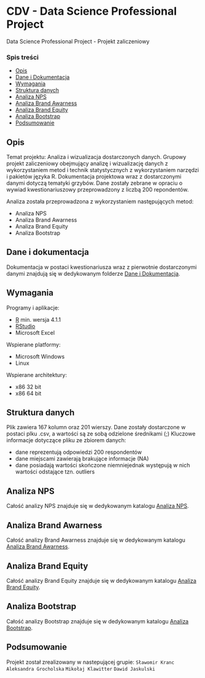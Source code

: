 # CDV - Data Science Professional Project
Data Science Professional Project - Projekt zaliczeniowy
### Spis treści
* [Opis](#opis)
* [Dane i Dokumentacja](#dane-i-dokumentacja)
* [Wymagania](#wymagania)
* [Struktura danych](#struktura-danych)
* [Analiza NPS](#[Analiza-NPS)
* [Analiza Brand Awarness](#Analiza-Brand-Awarness)
* [Analiza Brand Equity](#Analiza-Brand-Equity)
* [Analiza Bootstrap](#Analiza-Bootstrap)
* [Podsumowanie](#Podsumowanie)

## Opis
Temat projektu: Analiza i wizualizacja dostarczonych danych.
Grupowy projekt zaliczeniowy obejmujący analizę i wizualizację danych z wykorzystaniem metod i technik statystycznych z wykorzystaniem narzędzi i pakietów języka R.
Dokumentacja projektowa wraz z dostarczonymi danymi dotyczą tematyki grzybów.
Dane zostały zebrane w opraciu o wywiad kwestionariuszowy przeprowadzony z liczbą 200 repondentów.

Analiza została przeprowadzona z wykorzystaniem następujących metod:
- Analiza NPS
- Analiza Brand Awarness
- Analiza Brand Equity
- Analiza Bootstrap


## Dane i dokumentacja
Dokumentacja w postaci kwestionariusza wraz z pierwotnie dostarczonymi danymi znajdują się w dedykowanym folderze [Dane i Dokumentacja](https://github.com/krancslawomir/Data-Science-Professional-Project/tree/main/Dane%20i%20Dokumentacja).


## Wymagania
Programy i aplikacje:
* [R](https://www.r-project.org/) min. wersja 4.1.1
* [RStudio](https://www.rstudio.com/)
* Microsoft Excel

Wspierane platformy:
- Microsoft Windows
- Linux

Wspierane architektury:
- x86 32 bit
- x86 64 bit


## Struktura danych
Plik zawiera 167 kolumn oraz 201 wierszy.
Dane zostały dostarczone w postaci plku .csv, a wartości są ze sobą odzielone średnikami (;)
Kluczowe informacje dotyczące pliku ze zbiorem danych:
- dane reprezentują odpowiedzi 200 respondentów
- dane miejscami zawierają brakujące informacje (NA)
- dane posiadają wartości skończone niemniejednak występują w nich wartości odstające tzn. outliers

## Analiza NPS
Całość analizy NPS znajduje się w dedykowanym katalogu [Analiza NPS](https://github.com/krancslawomir/Data-Science-Professional-Project/tree/main/Analiza%20NPS).

## Analiza Brand Awarness
Całość analizy Brand Awarness znajduje się w dedykowanym katalogu [Analiza Brand Awarness](https://github.com/krancslawomir/Data-Science-Professional-Project/tree/main/Analiza%20Brand%20Awarness).

## Analiza Brand Equity
Całość analizy Brand Equity znajduje się w dedykowanym katalogu [Analiza Brand Equity](https://github.com/krancslawomir/Data-Science-Professional-Project/tree/main/Analiza%20Brand%20Equity).

## Analiza Bootstrap
Całość analizy Bootstrap znajduje się w dedykowanym katalogu [Analiza Bootstrap](https://github.com/krancslawomir/Data-Science-Professional-Project/tree/main/Analiza%20Bootstrap).

## Podsumowanie
Projekt został zrealizowany w nastepującej grupie:
`Sławomir Kranc`
`Aleksandra Grocholska`
`Mikołaj Klawitter`
`Dawid Jaskulski`
